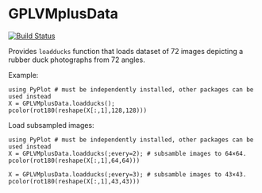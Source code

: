 # GPLVMplusData

[![Build Status](https://github.com/ngiann/GPLVMplusData.jl/actions/workflows/CI.yml/badge.svg?branch=main)](https://github.com/ngiann/GPLVMplusData.jl/actions/workflows/CI.yml?query=branch%3Amain)

Provides `loadducks` function that loads dataset of 72 images depicting a rubber duck photographs from 72 angles.

Example:
```
using PyPlot # must be independently installed, other packages can be used instead
X = GPLVMplusData.loadducks();
pcolor(rot180(reshape(X[:,1],128,128)))
```

Load subsampled images:
```
using PyPlot # must be independently installed, other packages can be used instead
X = GPLVMplusData.loadducks(;every=2); # subsamble images to 64×64.
pcolor(rot180(reshape(X[:,1],64,64)))

X = GPLVMplusData.loadducks(;every=3); # subsamble images to 43×43.
pcolor(rot180(reshape(X[:,1],43,43)))
```
